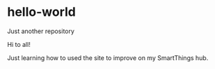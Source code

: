 # hello-world
Just another repository

Hi to all!

Just learning how to used the site to improve on my SmartThings hub.
